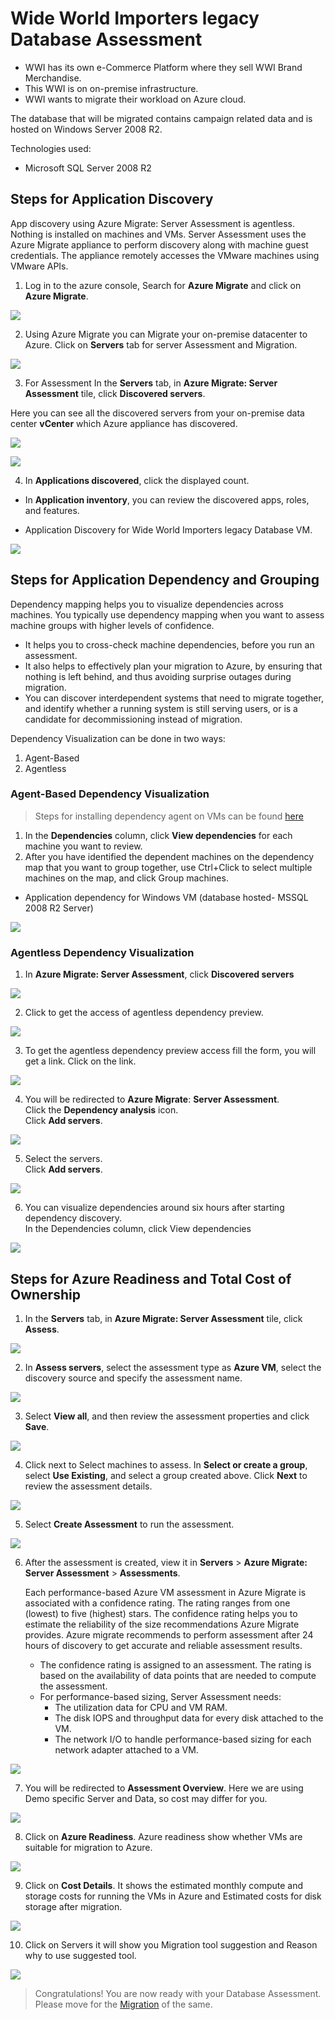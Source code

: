 # Wide World Importers legacy Database Assessment
* WWI has its own e-Commerce Platform where they sell WWI Brand Merchandise.
* This WWI is on on-premise infrastructure.
* WWI wants to migrate their workload on Azure cloud.

The database that will be migrated contains campaign related data and is hosted on Windows Server 2008 R2.

Technologies used:
 - Microsoft SQL Server 2008 R2

## Steps for Application Discovery

App discovery using Azure Migrate: Server Assessment is agentless. Nothing is installed on machines and VMs. Server Assessment uses the Azure Migrate appliance to perform discovery along with machine guest credentials. The appliance remotely accesses the VMware machines using VMware APIs.

1. Log in to the azure console, Search for **Azure Migrate** and click on **Azure Migrate**.

<p><kbd>
  <img src="../images/WWI-eCommerce/wwi-server-assessment-1.png">
</kbd></p>

2. Using Azure Migrate you can Migrate your on-premise datacenter to Azure. Click on **Servers** tab for server Assessment and Migration.

<p><kbd>
  <img src="../images/WWI-eCommerce/wwi-server-assessment-2.png">
</kbd></p>

3. For Assessment In the **Servers** tab, in **Azure Migrate: Server Assessment** tile, click **Discovered servers**.

Here you can see all the discovered servers from your on-premise data center **vCenter** which Azure appliance has discovered.

<p><kbd>
  <img src="../images/WWI-eCommerce/server-assessment-1.PNG">
</kbd></p>

<p><kbd>
  <img src="../images/WWI-eCommerce/server-assessment-2.PNG">
</kbd></p>

4. In **Applications discovered**, click the displayed count.
* In **Application inventory**, you can review the discovered apps, roles, and features.

* Application Discovery for Wide World Importers legacy Database VM.

<p><kbd>
  <img src="../images/WWI-eCommerce/application-discovery-legacy-db.PNG">
</kbd></p>


## Steps for Application Dependency and Grouping

Dependency mapping helps you to visualize dependencies across machines. You typically use dependency mapping when you want to assess machine groups with higher levels of confidence.
- It helps you to cross-check machine dependencies, before you run an assessment.
- It also helps to effectively plan your migration to Azure, by ensuring that nothing is left behind, and thus avoiding surprise outages during migration.
- You can discover interdependent systems that need to migrate together, and identify whether a running system is still serving users, or is a candidate for decommissioning instead of migration.

Dependency Visualization can be done in two ways:
1. Agent-Based
2. Agentless

### Agent-Based Dependency Visualization

> Steps for installing dependency agent on VMs can be found [here](https://docs.microsoft.com/en-us/azure/migrate/how-to-create-group-machine-dependencies)

1. In the **Dependencies** column, click **View dependencies** for each machine you want to review.
2. After you have identified the dependent machines on the dependency map that you want to group together, use Ctrl+Click to select multiple machines on the map, and click Group machines.

* Application dependency for Windows VM (database hosted- MSSQL 2008 R2 Server)

<p><kbd>
  <img src="../images/WWI-eCommerce/application-dependency-database.png">
</kbd></p>

### Agentless Dependency Visualization

1. In **Azure Migrate: Server Assessment**, click **Discovered servers**

<p><kbd>
  <img src="../images/WWI-eCommerce/server-assessment-1.PNG">
</kbd></p>

2. Click to get the access of agentless dependency preview.

<p><kbd>
  <img src="../images/WWI-eCommerce/agentless-dependency3.PNG">
</kbd></p>

3. To get the agentless dependency preview access fill the form, you will get a link. Click on the link.

<p><kbd>
  <img src="../images/WWI-eCommerce/agentless-dependency2.PNG">
</kbd></p>

4. You will be redirected to **Azure Migrate**: **Server Assessment**.  
Click the **Dependency analysis** icon.  
Click **Add servers**.

<p><kbd>
  <img src="../images/WWI-eCommerce/agentless-dependency4.PNG">
</kbd></p>

5. Select the servers.  
Click **Add servers**.

<p><kbd>
  <img src="../images/WWI-eCommerce/agentless-dependency5.PNG">
</kbd></p>

6. You can visualize dependencies around six hours after starting dependency discovery.  
In the Dependencies column, click View dependencies
<p><kbd>
  <img src="../images/WWI-eCommerce/agentless-dependency6.PNG">
</kbd></p>

## Steps for Azure Readiness and Total Cost of Ownership

1. In the **Servers** tab, in **Azure Migrate: Server Assessment** tile, click **Assess**.

<p><kbd>
  <img src="../images/WWI-eCommerce/wwi-server-assessment-3.png">
</kbd></p>

2. In **Assess servers**, select the assessment type as **Azure VM**, select the discovery source and specify the assessment name.

<p><kbd>
  <img src="../images/WWI-eCommerce/wwi-server-assessment-5.png">
</kbd></p>

3. Select **View all**, and then review the assessment properties and click **Save**.

<p><kbd>
  <img src="../images/WWI-eCommerce/server-assessment-3.PNG">
</kbd></p>

4. Click next to Select machines to assess. In **Select or create a group**, select **Use Existing**, and select a group created above. Click **Next** to review the assessment details.

<p><kbd>
  <img src="../images/WWI-eCommerce/server-assessment-4.PNG">
</kbd></p>

5. Select **Create Assessment** to run the assessment.

<p><kbd>
  <img src="../images/WWI-eCommerce/server-assessment-5.PNG">
</kbd></p>

6. After the assessment is created, view it in **Servers** > **Azure Migrate: Server Assessment** > **Assessments**.  

    Each performance-based Azure VM assessment in Azure Migrate is associated with a confidence rating. The rating ranges from one (lowest) to five (highest) stars. The confidence rating helps you to estimate the reliability of the size recommendations Azure Migrate provides. Azure migrate recommends to perform assessment after 24 hours of discovery to get accurate and reliable assessment results.

    - The confidence rating is assigned to an assessment. The rating is based on the availability of data points that are needed to compute the assessment.
    - For performance-based sizing, Server Assessment needs:
      * The utilization data for CPU and VM RAM.
      * The disk IOPS and throughput data for every disk attached to the VM.
      * The network I/O to handle performance-based sizing for each network adapter attached to a VM.  

<p><kbd>
  <img src="../images/WWI-eCommerce/wwi-server-assessment-6.png">
</kbd></p>

7. You will be redirected to **Assessment Overview**. Here we are using Demo specific Server and Data, so cost may differ for you.

<p><kbd>
  <img src="../images/WWI-eCommerce/wwi-server-assessment-7.png">
</kbd></p>

8. Click on **Azure Readiness**.
Azure readiness show whether VMs are suitable for migration to Azure.

<p><kbd>
  <img src="../images/WWI-eCommerce/wwi-server-assessment-8.png">
</kbd></p>

9. Click on **Cost Details**.
It shows the estimated monthly compute and storage costs for running the VMs in Azure and Estimated costs for disk storage after migration.

<p><kbd>
  <img src="../images/WWI-eCommerce/wwi-server-assessment-9.png">
</kbd></p>

10. Click on Servers it will show you Migration tool suggestion and Reason why to use suggested tool.

<p><kbd>
  <img src="../images/WWI-eCommerce/wwi-server-assessment-10-legacy-db.png">
</kbd></p>

> Congratulations! You are now ready with your Database Assessment. Please move for the [Migration](../migrate/wwi-ecomm-db-legacy.md) of the same.
